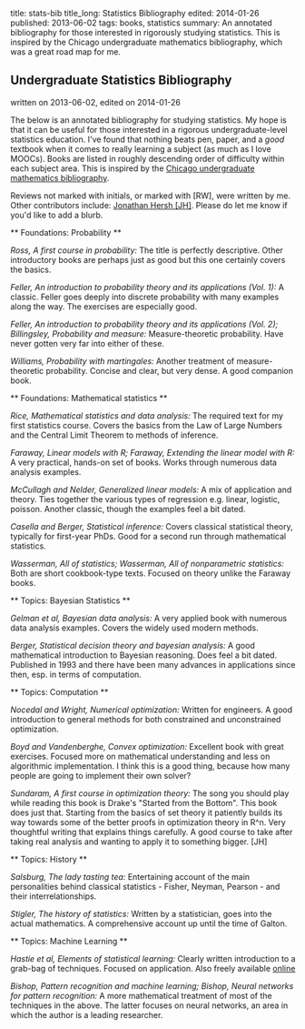 title: stats-bib
title_long: Statistics Bibliography
edited: 2014-01-26
published: 2013-06-02
tags: books, statistics
summary: An annotated bibliography for those interested in rigorously studying statistics. This is inspired by the Chicago undergraduate mathematics bibliography, which was a great road map for me.

## Undergraduate Statistics Bibliography ##
written on 2013-06-02, edited on 2014-01-26

The below is an annotated bibliography for studying statistics. My hope is that it can be useful for those interested in a rigorous undergraduate-level statistics education. I've found that nothing beats pen, paper, and a *good* textbook when it comes to really learning a subject (as much as I love MOOCs). Books are listed in roughly descending order of difficulty within each subject area. This is inspired by the [Chicago undergraduate mathematics bibliography](http://www.ocf.berkeley.edu/~abhishek/chicmath.htm). 

Reviews not marked with initials, or marked with [RW], were written by me. Other contributors include: [Jonathan Hersh [JH]](https://twitter.com/jonhersh_). Please do let me know if you'd like to add a blurb.

** Foundations: Probability **

*Ross, A first course in probability:* The title is perfectly descriptive. Other introductory books are perhaps just as good but this one certainly covers the basics.

*Feller, An introduction to probability theory and its applications (Vol. 1):* A classic. Feller goes deeply into discrete probability with many examples along the way. The exercises are especially good.

*Feller, An introduction to probability theory and its applications (Vol. 2); Billingsley, Probability and measure:* Measure-theoretic probability. Have never gotten very far into either of these. 

*Williams, Probability with martingales:* Another treatment of measure-theoretic probability. Concise and clear, but very dense. A good companion book.

** Foundations: Mathematical statistics **

*Rice, Mathematical statistics and data analysis:* The required text for my first statistics course. Covers the basics from the Law of Large Numbers and the Central Limit Theorem to methods of inference.

*Faraway, Linear models with R; Faraway, Extending the linear model with R:* A very practical, hands-on set of books. Works through numerous data analysis examples.

*McCullagh and Nelder, Generalized linear models:* A mix of application and theory. Ties together the various types of regression e.g. linear, logistic, poisson. Another classic, though the examples feel a bit dated.

*Casella and Berger, Statistical inference:* Covers classical statistical theory, typically for first-year PhDs. Good for a second run through mathematical statistics.

*Wasserman, All of statistics; Wasserman, All of nonparametric statistics:* Both are short cookbook-type texts. Focused on theory unlike the Faraway books.

** Topics: Bayesian Statistics **

*Gelman et al, Bayesian data analysis:* A very applied book with numerous data analysis examples. Covers the widely used modern methods.

*Berger, Statistical decision theory and bayesian analysis:* A good mathematical introduction to Bayesian reasoning. Does feel a bit dated. Published in 1993 and there have been many advances in applications since then, esp. in terms of computation.

** Topics: Computation **

*Nocedal and Wright, Numerical optimization:* Written for engineers. A good introduction to general methods for both constrained and unconstrained optimization.

*Boyd and Vandenberghe, Convex optimization:* Excellent book with great exercises. Focused more on mathematical understanding and less on algorithmic implementation. I think this is a good thing, because how many people are going to implement their own solver?

*Sundaram, A first course in optimization theory:* The song you should play while reading this book is Drake's "Started from the Bottom". This book does just that. Starting from the basics of set theory it patiently builds its way towards some of the better proofs in optimization theory in R^n. Very thoughtful writing that explains things carefully. A good course to take after taking real analysis and wanting to apply it to something bigger. [JH]

** Topics: History **

*Salsburg, The lady tasting tea:* Entertaining account of the main personalities behind classical statistics - Fisher, Neyman, Pearson - and their interrelationships.

*Stigler, The history of statistics:* Written by a statistician, goes into the actual mathematics. A comprehensive account up until the time of Galton.  

** Topics: Machine Learning **

*Hastie et al, Elements of statistical learning:* Clearly written introduction to a grab-bag of techniques. Focused on application. Also freely available [online](http://statweb.stanford.edu/~tibs/ElemStatLearn/)

*Bishop, Pattern recognition and machine learning; Bishop, Neural networks for pattern recognition:* A more mathematical treatment of most of the techniques in the above. The latter focuses on neural networks, an area in which the author is a leading researcher.
